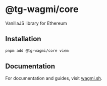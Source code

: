 # @tg-wagmi/core

VanillaJS library for Ethereum

## Installation

```bash
pnpm add @tg-wagmi/core viem
```

## Documentation

For documentation and guides, visit [wagmi.sh](https://wagmi.sh).
